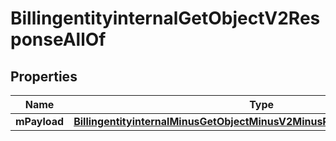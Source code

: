 
# BillingentityinternalGetObjectV2ResponseAllOf

## Properties
Name | Type | Description | Notes
------------ | ------------- | ------------- | -------------
**mPayload** | [**BillingentityinternalMinusGetObjectMinusV2MinusResponseMinusMPayload**](BillingentityinternalMinusGetObjectMinusV2MinusResponseMinusMPayload.md) |  | 



